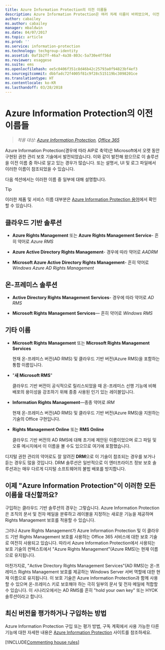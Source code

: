 ```yaml
---
title: Azure Information Protection의 이전 이름들
description: Azure Information Protection은 여러 차례 이름이 바뀌었으며, 이전 이름으로 알고 있는 사용자도 있을 것입니다.
author: cabailey
ms.author: cabailey
manager: mbaldwin
ms.date: 04/07/2017
ms.topic: article
ms.prod: ''
ms.service: information-protection
ms.technology: techgroup-identity
ms.assetid: 0af1b2ff-46a7-4a38-803c-5a730e4ff56d
ms.reviewer: esaggese
ms.suite: ems
ms.openlocfilehash: ee5c0406f351c8d46b42c25793a0f94823bf4ef3
ms.sourcegitcommit: dbbfadc72f4005f81c9f28c515119bc3098201ce
ms.translationtype: HT
ms.contentlocale: ko-KR
ms.lasthandoff: 03/28/2018
---
```

# <a name="azure-information-protection---also-known-as-"></a>Azure Information Protection의 이전 이름들

>*적용 대상: [Azure Information Protection](https://azure.microsoft.com/pricing/details/information-protection), [Office 365](http://download.microsoft.com/download/E/C/F/ECF42E71-4EC0-48FF-AA00-577AC14D5B5C/Azure_Information_Protection_licensing_datasheet_EN-US.pdf)*

Azure Information Protection(경우에 따라 AIP로 축약)은 Microsoft에서 오랫 동안 구현된 권한 관리 보호 기술에서 발전되었습니다. 이와 같이 발전해 왔으므로 이 솔루션을 이전 이름 중 하나로 알고 있는 경우가 많습니다. 또는 설명서, UI 및 로그 파일에서 이러한 이름이 참조되었을 수 있습니다. 

다음 섹션에서는 이러한 이름 중 일부에 대해 설명합니다.

> [!TIP]
> 이러한 제품 및 서비스 이름 대부분은 [Azure Information Protection 용어](../get-started/terminology.md)에서 확인할 수 있습니다.

## <a name="cloud-based-solutions"></a>클라우드 기반 솔루션

- **Azure Rights Management** 또는 **Azure Rights Management Service**- 흔히 약어로 *Azure RMS*

- **Azure Active Directory Rights Management**- 경우에 따라 약어로 *AADRM*

- **Microsoft Azure Active Directory Rights Management**- 흔히 약어로 *Windows Azure AD Rights Management*

## <a name="on-premises-solutions"></a>온-프레미스 솔루션

- **Active Directory Rights Management Services**- 경우에 따라 약어로 *AD RMS*

- **Microsoft Rights Management Services**— 흔히 약어로 *Windows RMS*

## <a name="other-names"></a>기타 이름

- **Microsoft Rights Management** 또는 **Microsoft Rights Management Services**
    
    현재 온-프레미스 버전(AD RMS) 및 클라우드 기반 버전(Azure RMS)을 포함하는 통합 이름입니다.

- "**새 Microsoft RMS**"
    
    클라우드 기반 버전이 공식적으로 릴리스되었을 때 온-프레미스 선행 기능에 비해 배포의 용이성을 강조하기 위해 종종 사용된 인기 있는 레이블입니다.

- **Information Rights Management**—종종 약어로 *IRM*
    
    현재 온-프레미스 버전(AD RMS) 및 클라우드 기반 버전(Azure RMS)을 지원하는 기술의 Office 구현입니다. 

- **Rights Management Online** 또는 **RMS Online**
    
    클라우드 기반 버전의 AD RMS에 대해 초기에 제안된 이름이었으며 로그 파일 및 오류 메시지에서 이 이름을 볼 수도 있으므로 여기에 포함했습니다.

디지털 권한 관리의 약어로도 잘 알려진 **DRM**으로 이 기술이 참조되는 경우를 보거나 듣는 경우도 많을 것입니다. DRM 솔루션은 일반적으로 이 엔터프라이즈 정보 보호 솔루션과는 매우 다르게 디지털 소프트웨어의 불법 배포를 방지합니다. 

## <a name="does-azure-information-protection-now-replace-all-these-names"></a>이제 "Azure Information Protection"이 이러한 모든 이름을 대신할까요?

구입하는 클라우드 기반 솔루션의 경우는 그렇습니다. Azure Information Protection은 조직의 문서 및 전자 메일을 분류하고 레이블을 지정하는 새로운 기능을 제공하며 Rights Management 보호를 적용할 수 있습니다. 

그러나 Azure Rights Management가 Azure Information Protection 및 이 클라우드 기반 Rights Management 보호를 사용하는 Office 365 서비스에 대한 보호 기술로 여전히 사용되고 있습니다. 따라서 Azure Information Protection에서 사용되는 보호 기술의 컨텍스트에서 "Azure Rights Management"(Azure RMS)는 현재 이름으로 유지됩니다.

마찬가지로, "Active Directory Rights Management Services"(AD RMS)는 온-프레미스 Rights Management 보호를 제공하는 Windows Server 서버 역할에 대한 현재 이름으로 유지됩니다. 이 보호 기술은 Azure Information Protection과 함께 사용할 수 있으며 온-프레미스 키로 보호해야 하는 극히 일부의 문서 및 전자 메일에 적합할 수 있습니다. 이 시나리오에서는 AD RMS를 흔히 "hold your own key" 또는 HYOK 솔루션이라고 합니다.

## <a name="how-to-evaluate-or-purchase-the-latest-version"></a>최신 버전을 평가하거나 구입하는 방법

Azure Information Protection 구입 또는 평가 방법, 구독 계획에서 사용 가능한 다른 기능에 대한 자세한 내용은 [Azure Information Protection](https://www.microsoft.com/cloud-platform/azure-information-protection) 사이트를 참조하세요.

[!INCLUDE[Commenting house rules](../includes/houserules.md)]